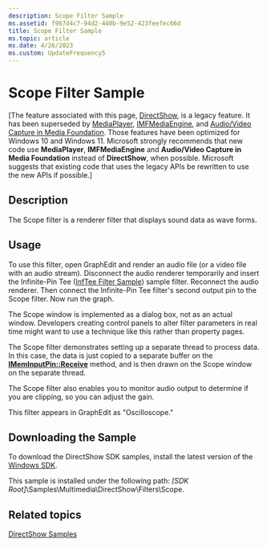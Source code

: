 ```yaml
---
description: Scope Filter Sample
ms.assetid: f967d4c7-94d2-440b-9e52-423feefec66d
title: Scope Filter Sample
ms.topic: article
ms.date: 4/26/2023
ms.custom: UpdateFrequency5
---
```


# Scope Filter Sample

\[The feature associated with this page, [DirectShow](/windows/win32/directshow/directshow), is a legacy feature. It has been superseded by [MediaPlayer](/uwp/api/Windows.Media.Playback.MediaPlayer), [IMFMediaEngine](/windows/win32/api/mfmediaengine/nn-mfmediaengine-imfmediaengine), and [Audio/Video Capture in Media Foundation](windows/win32/medfound/audio-video-capture-in-media-foundation). Those features have been optimized for Windows 10 and Windows 11. Microsoft strongly recommends that new code use **MediaPlayer**, **IMFMediaEngine** and **Audio/Video Capture in Media Foundation** instead of **DirectShow**, when possible. Microsoft suggests that existing code that uses the legacy APIs be rewritten to use the new APIs if possible.\]

## Description

The Scope filter is a renderer filter that displays sound data as wave forms.

## Usage

To use this filter, open GraphEdit and render an audio file (or a video file with an audio stream). Disconnect the audio renderer temporarily and insert the Infinite-Pin Tee ([InfTee Filter Sample](inftee-filter-sample.md)) sample filter. Reconnect the audio renderer. Then connect the Infinite-Pin Tee filter's second output pin to the Scope filter. Now run the graph.

The Scope window is implemented as a dialog box, not as an actual window. Developers creating control panels to alter filter parameters in real time might want to use a technique like this rather than property pages.

The Scope filter demonstrates setting up a separate thread to process data. In this case, the data is just copied to a separate buffer on the [**IMemInputPin::Receive**](/windows/desktop/api/Strmif/nf-strmif-imeminputpin-receive) method, and is then drawn on the Scope window on the separate thread.

The Scope filter also enables you to monitor audio output to determine if you are clipping, so you can adjust the gain.

This filter appears in GraphEdit as "Oscilloscope."

## Downloading the Sample

To download the DirectShow SDK samples, install the latest version of the [Windows SDK](https://msdn.microsoft.com/windowsvista/bb980924.aspx).

This sample is installed under the following path: *\[SDK Root\]*\\Samples\\Multimedia\\DirectShow\\Filters\\Scope.

## Related topics

<dl> <dt>

[DirectShow Samples](directshow-samples.md)
</dt> </dl>

 

 



